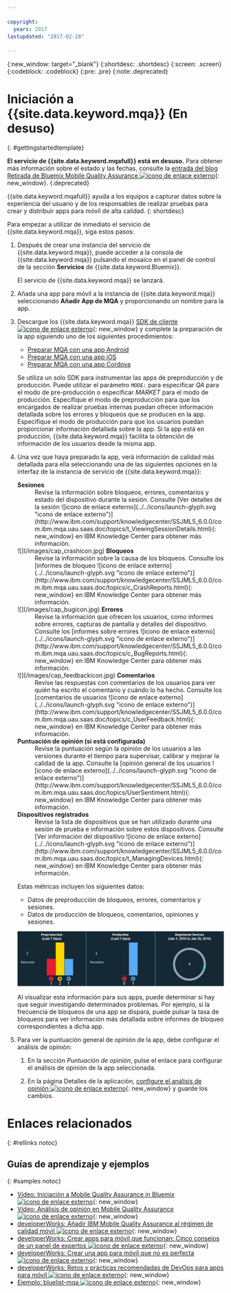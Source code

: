 ```yaml
---

copyright:
  years: 2017
lastupdated: "2017-02-28"

---
```

{:new_window: target="_blank"}
{:shortdesc: .shortdesc}
{:screen: .screen}
{:codeblock: .codeblock}
{:pre: .pre}
{:note:.deprecated}

# Iniciación a {{site.data.keyword.mqa}} (En desuso)
{: #gettingstartedtemplate}

**El servicio de {{site.data.keyword.mqafull}} está en desuso.** Para obtener más información sobre el estado y las fechas, consulte la [entrada del blog Retirada de Bluemix Mobile Quality Assurance ![icono de enlace externo](../../icons/launch-glyph.svg "icono de enlace externo")](https://www.ibm.com/blogs/bluemix/?p=72728){: new_window}.
{:deprecated}

{{site.data.keyword.mqafull}} ayuda a los equipos a capturar datos sobre la experiencia del usuario y de los responsables de realizar pruebas para crear y distribuir apps para móvil de alta calidad.
{: shortdesc}

Para empezar a utilizar de inmediato el servicio de {{site.data.keyword.mqa}}, siga estos pasos:

1. Después de crear una instancia <!--[create an instance](https://console.{DomainName}/docs/services/reqnsi.html#req_instance)-->del servicio de {{site.data.keyword.mqa}}, puede acceder a la consola de {{site.data.keyword.mqa}} pulsando el mosaico en el panel de control de la sección **Servicios** de {{site.data.keyword.Bluemix}}.

	El servicio de {{site.data.keyword.mqa}} se lanzará.

2. Añada una app para móvil a la instancia de {{site.data.keyword.mqa}} seleccionando **Añadir App de MQA** y proporcionando un nombre para la app.

3. Descargue los {{site.data.keyword.mqa}} [SDK de cliente ![icono de enlace externo](../../icons/launch-glyph.svg "icono de enlace externo")](http://www.ibm.com/support/docview.wss?uid=swg27044490){: new_window} y complete la preparación de la app siguiendo uno de los siguientes procedimientos:

	* [Preparar MQA con una app Android](mqa_inst_app_android.html)
	* [Preparar MQA con una app iOS](mqa_inst_app_ios.html)
	* [Preparar MQA con una app Cordova](mqa_inst_app_cord.html)

	Se utiliza un solo SDK para instrumentar las apps de preproducción y de producción. Puede utilizar el parámetro `MODE:` para especificar *QA* para el modo de pre-producción o especificar *MARKET* para el modo de producción. Especifique el modo de preproducción para que los encargados de realizar pruebas internas puedan ofrecer información detallada sobre los errores y bloqueos que se producen en la app. Especifique el modo de producción para que los usuarios puedan proporcionar información detallada sobre la app. Si la app está en producción, {{site.data.keyword.mqa}} facilita la obtención de información de los usuarios desde la misma app.

4. Una vez que haya preparado la app, verá información de calidad más detallada para ella seleccionando una de las siguientes opciones en la interfaz de la instancia de servicio de {{site.data.keyword.mqa}}:

	<dl>
		<dt><strong>Sesiones</strong></dt>
		<dd>Revise la información sobre bloqueos, errores, comentarios y estado del dispositivo durante la sesión. Consulte [Ver detalles de la sesión ![icono de enlace externo](../../icons/launch-glyph.svg "icono de enlace externo")](http://www.ibm.com/support/knowledgecenter/SSJML5_6.0.0/com.ibm.mqa.uau.saas.doc/topics/t_ViewingSessionDetails.html){: new_window} en IBM Knowledge Center para obtener más información.</dd>
		<dt>![](/images/cap_crashicon.jpg) <strong>Bloqueos</strong></dt>
		<dd>Revise la información sobre la causa de los bloqueos. Consulte los [informes de bloqueo ![icono de enlace externo](../../icons/launch-glyph.svg "icono de enlace externo")](http://www.ibm.com/support/knowledgecenter/SSJML5_6.0.0/com.ibm.mqa.uau.saas.doc/topics/c_CrashReports.html){: new_window} en IBM Knowledge Center para obtener más información.</dd>
		<dt>![](/images/cap_bugicon.jpg) <strong>Errores</strong></dt>
		<dd>Revise la información que ofrecen los usuarios, como informes sobre errores, capturas de pantalla y detalles del dispositivo. Consulte los [informes sobre errores ![icono de enlace externo](../../icons/launch-glyph.svg "icono de enlace externo")](http://www.ibm.com/support/knowledgecenter/SSJML5_6.0.0/com.ibm.mqa.uau.saas.doc/topics/c_BugReports.html){: new_window} en IBM Knowledge Center para obtener más información.</dd>
		<dt>![](/images/cap_feedbackicon.jpg) <strong>Comentarios</strong></dt>
		<dd>Revise las respuestas con comentarios de los usuarios para ver quién ha escrito el comentario y cuándo lo ha hecho. Consulte los [comentarios de usuarios ![icono de enlace externo](../../icons/launch-glyph.svg "icono de enlace externo")](http://www.ibm.com/support/knowledgecenter/SSJML5_6.0.0/com.ibm.mqa.uau.saas.doc/topics/c_UserFeedback.html){: new_window} en IBM Knowledge Center para obtener más información.</dd>
		<dt><strong>Puntuación de opinión (si está configurada)</strong></dt>
		<dd>Revise la puntuación según la opinión de los usuarios a las versiones durante el tiempo para supervisar, calibrar y mejorar la calidad de la app. Consulte la [opinión general de los usuarios ![icono de enlace externo](../../icons/launch-glyph.svg "icono de enlace externo")](http://www.ibm.com/support/knowledgecenter/SSJML5_6.0.0/com.ibm.mqa.uau.saas.doc/topics/UserSentiment.html){: new_window} en IBM Knowledge Center para obtener más información.</dd>
		<dt><strong>Dispositivos registrados</strong></dt>
		<dd>Revise la lista de dispositivos que se han utilizado durante una sesión de prueba e información sobre estos dispositivos. Consulte [Ver información del dispositivo ![icono de enlace externo](../../icons/launch-glyph.svg "icono de enlace externo")](http://www.ibm.com/support/knowledgecenter/SSJML5_6.0.0/com.ibm.mqa.uau.saas.doc/topics/t_ManagingDevices.html){: new_window} en IBM Knowledge Center para obtener más información.</dd>
	</dl>

	Estas métricas incluyen los siguientes datos:

	* Datos de preproducción de bloqueos, errores, comentarios y sesiones.
	* Datos de producción de bloqueos, comentarios, opiniones y sesiones.

	![Captura de pantalla de la interfaz donde puede visualizar medidas de calidad de una app.](images/quality_metrics_saas4.gif)

	Al visualizar esta información para sus apps, puede determinar si hay que seguir investigando determinados problemas. Por ejemplo, si la frecuencia de bloqueos de una app se dispara, puede pulsar la tasa de bloqueos para ver información más detallada sobre informes de bloqueo correspondientes a dicha app.

5. Para ver la puntuación general de opinión de la app, debe configurar el análisis de opinión:

	1. En la sección *Puntuación de opinión*, pulse el enlace para configurar el análisis de opinión de la app seleccionada.

	2. En la página Detalles de la aplicación, [configure el análisis de opinión ![icono de enlace externo](../../icons/launch-glyph.svg "icono de enlace externo")](http://www.ibm.com/support/knowledgecenter/SSJML5_6.0.0/com.ibm.mqa.uau.saas.doc/topics/tEnablingUserSentiment.html){: new_window} y guarde los cambios.


# Enlaces relacionados
{: #rellinks notoc}

## Guías de aprendizaje y ejemplos
{: #samples notoc}

* [Vídeo: Iniciación a Mobile Quality Assurance in Bluemix ![icono de enlace externo](../../icons/launch-glyph.svg "icono de enlace externo")](https://www.youtube.com/watch?v=zHRfGatcKPM){: new_window}  
* [Vídeo: Análisis de opinión en Mobile Quality Assurance ![icono de enlace externo](../../icons/launch-glyph.svg "icono de enlace externo")](https://www.youtube.com/watch?v=uhkqb8BIn6k){: new_window}
* [developerWorks: Añadir IBM Mobile Quality Assurance al régimen de calidad móvil ![icono de enlace externo](../../icons/launch-glyph.svg "icono de enlace externo")](http://www.ibm.com/developerworks/library/mo-mqa/index.html){: new_window}
* [developerWorks: Crear apps para móvil que funcionan: Cinco consejos de un panel de expertos ![icono de enlace externo](../../icons/launch-glyph.svg "icono de enlace externo")](http://www.ibm.com/developerworks/library/mo-mqa-tips/index.html){: new_window}
* [developerWorks: Crear una app para móvil que no es perfecta ![icono de enlace externo](../../icons/launch-glyph.svg "icono de enlace externo")](http://www.ibm.com/developerworks/library/mo-build-imperfect-mobile-app/){: new_window}
* [developerWorks: Retos y prácticas recomendadas de DevOps para apps para móvil ![icono de enlace externo](../../icons/launch-glyph.svg "icono de enlace externo")](http://www.ibm.com/developerworks/library/mo-bestdevops-mobileapps/index.html){: new_window}
* [Ejemplo: bluelist-mqa ![icono de enlace externo](../../icons/launch-glyph.svg "icono de enlace externo")](https://hub.jazz.net/project/mobilecloud/bluelist-mqa/overview){: new_window}
